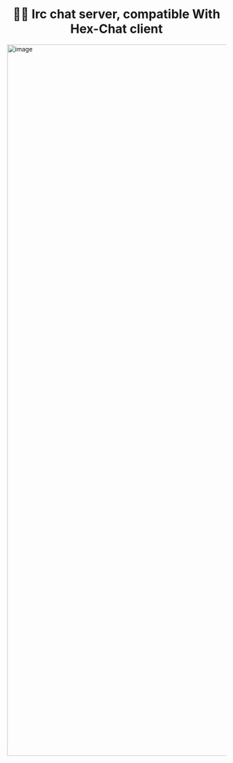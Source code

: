 <h1 align="center"> 🧑‍💻 Irc chat server, compatible With Hex-Chat client</h1>
<img width="2719" height="1638" alt="image" src="https://github.com/user-attachments/assets/079880ff-53b3-455f-90ae-d0d6727b7071" />
